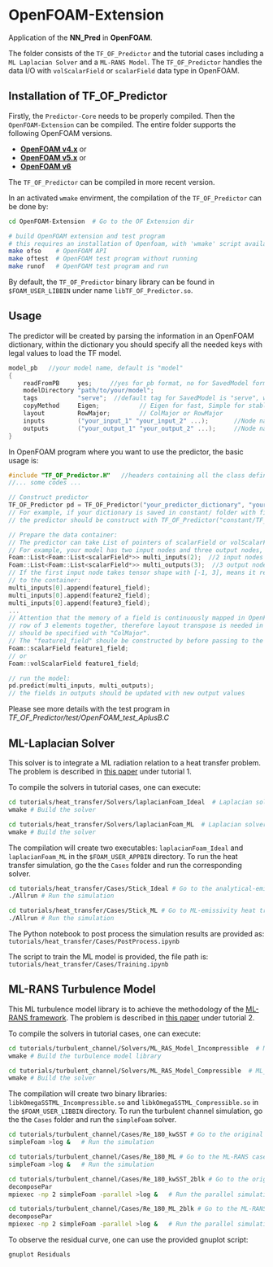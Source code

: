 # OpenFOAM-Extension
Application of the **NN_Pred** in **OpenFOAM**. 

The folder consists of the `TF_OF_Predictor` and the tutorial cases including a `ML Laplacian Solver` and a `ML-RANS Model`. The `TF_OF_Predictor` handles the data I/O with `volScalarField` or `scalarField` data type in OpenFOAM.

## Installation of TF_OF_Predictor
Firstly, the `Predictor-Core` needs to be properly compiled. Then the `OpenFOAM-Extension` can be compiled. The entire folder supports the following OpenFOAM versions.
*   [**OpenFOAM v4.x**](https://github.com/OpenFOAM/OpenFOAM-4.x) or
*   [**OpenFOAM v5.x**](https://github.com/OpenFOAM/OpenFOAM-5.x) or
*   [**OpenFOAM v6**](https://github.com/OpenFOAM/OpenFOAM-6)

The `TF_OF_Predictor` can be compiled in more recent version.

In an activated `wmake` envirment, the compilation of the `TF_OF_Predictor` can be done by:
```sh
cd OpenFOAM-Extension  # Go to the OF Extension dir

# build OpenFOAM extension and test program
# this requires an installation of Openfoam, with 'wmake' script available
make ofso    # OpenFOAM API
make oftest  # OpenFOAM test program without running
make runof   # OpenFOAM test program and run
```

By default, the `TF_OF_Predictor` binary library can be found in `$FOAM_USER_LIBBIN` under name `libTF_OF_Predictor.so`.



## Usage
The predictor will be created by parsing the information in an OpenFOAM dictionary, within the dictionary you should specify all the needed keys with legal values to load the TF model.

```c++
model_pb   //your model name, default is "model"    
{
    readFromPB     yes;     //yes for pb format, no for SavedModel format
    modelDirectory "path/to/your/model";
    tags           "serve";  //default tag for SavedModel is "serve", will be activated only when "readFromPB" is "no".
    copyMethod     Eigen;           // Eigen for fast, Simple for stable in case for unpredictable bugs
    layout         RowMajor;        // ColMajor or RowMajor
    inputs         ("your_input_1" "your_input_2" ...);       //Node names for inputs, use space to separate multiple inputs
    outputs        ("your_output_1" "your_output_2" ...);     //Node names for outputs, use space to separate multiple outputs
}
```
In OpenFOAM program where you want to use the predictor, the basic usage is: 
```c++
#include "TF_OF_Predictor.H"   //headers containing all the class definition and member functions
//... some codes ... 

// Construct predictor
TF_OF_Predictor pd = TF_OF_Predictor("your_predictor_dictionary", "your_model_name");
// For example, if your dictionary is saved in constant/ folder with filename TF_Predictor_Dict, then 
// the predictor should be construct with TF_OF_Predictor("constant/TF_Predictor_Dict", "your_model_name");

// Prepare the data container:
// The predictor can take List of pointers of scalarField or volScalarField. Pass the fields' reference to the List
// For example, your model has two input nodes and three output nodes, then you need to create Foam::List object.
Foam::List<Foam::List<scalarField*>> multi_inputs(2);  //2 input nodes
Foam::List<Foam::List<scalarField*>> multi_outputs(3);  //3 output nodes
// If the first input node takes tensor shape with [-1, 3], means it requires 3 features, so append the field pointer
// to the container:
multi_inputs[0].append(feature1_field);
multi_inputs[0].append(feature2_field);
multi_inputs[0].append(feature3_field);
...
// Attention that the memory of a field is continuously mapped in OpenFOAM, but a [-1, 3] shaped tensor mapped each 
// row of 3 elements together, therefore layout transpose is needed in the memory, the "layout" key in the dictionary
// should be specified with "ColMajor".
// The "feature1_field" shoule be constructed by before passing to the List: 
Foam::scalarField feature1_field;
// or
Foam::volScalarField feature1_field;

// run the model:
pd.predict(multi_inputs, multi_outputs);
// the fields in outputs should be updated with new output values
```

Please see more details with the test program in *TF_OF_Predictor/test/OpenFOAM_test_AplusB.C*


## ML-Laplacian Solver 
This solver is to integrate a ML radiation relation to a heat transfer problem. The problem is described in [this paper]() under tutorial 1. 

To compile the solvers in tutorial cases, one can execute:
```sh
cd tutorials/heat_transfer/Solvers/laplacianFoam_Ideal  # Laplacian solver for known analytical emissivity
wmake # Build the solver
```

```sh
cd tutorials/heat_transfer/Solvers/laplacianFoam_ML  # Laplacian solver for machine-learning emissivity
wmake # Build the solver
```
The compilation will create two executables: `laplacianFoam_Ideal` and `laplacianFoam_ML` in the `$FOAM_USER_APPBIN` directory. To run the heat transfer simulation, go the the `Cases` folder and run the corresponding solver.

```sh
cd tutorials/heat_transfer/Cases/Stick_Ideal # Go to the analytical-emissivity heat transfer case
./Allrun # Run the simulation
```
```sh
cd tutorials/heat_transfer/Cases/Stick_ML # Go to ML-emissivity heat transfer case
./Allrun # Run the simulation
```
The Python notebook to post process the simulation results are provided as: `tutorials/heat_transfer/Cases/PostProcess.ipynb`

The script to train the ML model is provided, the file path is: `tutorials/heat_transfer/Cases/Training.ipynb`

## ML-RANS Turbulence Model 
This ML turbulence model library is to achieve the methodology of the [ML-RANS framework](https://www.sciencedirect.com/science/article/pii/S0142727X21000527). The problem is described in [this paper]() under tutorial 2. 

To compile the solvers in tutorial cases, one can execute:
```sh
cd tutorials/turbulent_channel/Solvers/ML_RAS_Model_Incompressible  # ML_RANS model for incompressible flow
wmake # Build the turbulence model library
```
```sh
cd tutorials/turbulent_channel/Solvers/ML_RAS_Model_Compressible  # ML_RANS model for compressible flow
wmake # Build the solver
```
The compilation will create two binary libraries: `libkOmegaSSTML_Incompressible.so` and `libkOmegaSSTML_Compressible.so` in the `$FOAM_USER_LIBBIN` directory. To run the turbulent channel simulation, go the the `Cases` folder and run the `simpleFoam` solver.
```sh
cd tutorials/turbulent_channel/Cases/Re_180_kwSST # Go to the original kwSST case
simpleFoam >log &   # Run the simulation
```
```sh
cd tutorials/turbulent_channel/Cases/Re_180_ML # Go to the ML-RANS case
simpleFoam >log &   # Run the simulation
```
```sh
cd tutorials/turbulent_channel/Cases/Re_180_kwSST_2blk # Go to the original kwSST parallel case
decomposePar
mpiexec -np 2 simpleFoam -parallel >log &   # Run the parallel simulation
```
```sh
cd tutorials/turbulent_channel/Cases/Re_180_ML_2blk # Go to the ML-RANS parallel case
decomposePar
mpiexec -np 2 simpleFoam -parallel >log &   # Run the parallel simulation
```

To observe the residual curve, one can use the provided gnuplot script:
```sh
gnuplot Residuals
```



